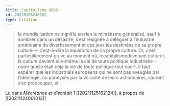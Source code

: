 ```yaml
---
title: Capitalisme 8688
id: 20220108246102
type: Citation
---
```


> la mondialisation ne signifie en rien le mimétisme généralisé, sauf à sombrer dans un désastre, s’est résignée à déléguer à l’industrie américaine du divertissement et des jeux les destinées de sa propre culture — c’est-à-dire la *liquidation* de sa propre culture. Or, c’est particulièrement grave au moment où, lecapitalismedevenant culturel, la culture devient elle-même la clé de toute politique industrielle - outre quelle était déjà la clé de toute politique tout court. Il faut espérer que les industriels européens qui ne sont pas aveuglés par l’idéologie, ou paralysés par la voracité de leurs actionnaires, sauront s’en préoccuper, et

Lu dans *Mécréance et discrédit 1* [[20211125162124]], à propos de [[20211124001013]]